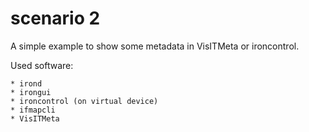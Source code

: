 scenario 2
==========
A simple example to show some metadata in VisITMeta or ironcontrol.

Used software:

	* irond
	* irongui
	* ironcontrol (on virtual device)
	* ifmapcli
	* VisITMeta